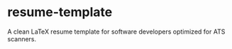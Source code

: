 # resume-template
A clean LaTeX resume template for software developers optimized for ATS scanners.
